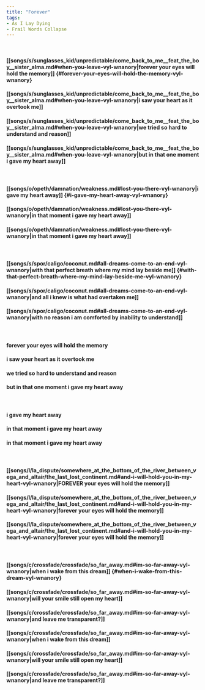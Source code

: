 ```yaml
---
title: "Forever"
tags:
- As I Lay Dying
- Frail Words Collapse
---
```

&nbsp;
#### [[songs/s/sunglasses_kid/unpredictable/come_back_to_me__feat_the_boy__sister_alma.md#when-you-leave-vyl-wnanory|forever your eyes will hold the memory]] {#forever-your-eyes-will-hold-the-memory-vyl-wnanory}
#### [[songs/s/sunglasses_kid/unpredictable/come_back_to_me__feat_the_boy__sister_alma.md#when-you-leave-vyl-wnanory|i saw your heart as it overtook me]]
#### [[songs/s/sunglasses_kid/unpredictable/come_back_to_me__feat_the_boy__sister_alma.md#when-you-leave-vyl-wnanory|we tried so hard to understand and reason]]
#### [[songs/s/sunglasses_kid/unpredictable/come_back_to_me__feat_the_boy__sister_alma.md#when-you-leave-vyl-wnanory|but in that one moment i gave my heart away]]
&nbsp;
#### [[songs/o/opeth/damnation/weakness.md#lost-you-there-vyl-wnanory|i gave my heart away]] {#i-gave-my-heart-away-vyl-wnanory}
#### [[songs/o/opeth/damnation/weakness.md#lost-you-there-vyl-wnanory|in that moment i gave my heart away]]
#### [[songs/o/opeth/damnation/weakness.md#lost-you-there-vyl-wnanory|in that moment i gave my heart away]]
&nbsp;
#### [[songs/s/spor/caligo/coconut.md#all-dreams-come-to-an-end-vyl-wnanory|with that perfect breath where my mind lay beside me]] {#with-that-perfect-breath-where-my-mind-lay-beside-me-vyl-wnanory}
#### [[songs/s/spor/caligo/coconut.md#all-dreams-come-to-an-end-vyl-wnanory|and all i knew is what had overtaken me]]
#### [[songs/s/spor/caligo/coconut.md#all-dreams-come-to-an-end-vyl-wnanory|with no reason i am comforted by inability to understand]]
&nbsp;
#### forever your eyes will hold the memory
#### i saw your heart as it overtook me
#### we tried so hard to understand and reason
#### but in that one moment i gave my heart away
&nbsp;
#### i gave my heart away
#### in that moment i gave my heart away
#### in that moment i gave my heart away
&nbsp;
#### [[songs/l/la_dispute/somewhere_at_the_bottom_of_the_river_between_vega_and_altair/the_last_lost_continent.md#and-i-will-hold-you-in-my-heart-vyl-wnanory|FOREVER your eyes will hold the memory]]
#### [[songs/l/la_dispute/somewhere_at_the_bottom_of_the_river_between_vega_and_altair/the_last_lost_continent.md#and-i-will-hold-you-in-my-heart-vyl-wnanory|forever your eyes will hold the memory]]
#### [[songs/l/la_dispute/somewhere_at_the_bottom_of_the_river_between_vega_and_altair/the_last_lost_continent.md#and-i-will-hold-you-in-my-heart-vyl-wnanory|forever your eyes will hold the memory]]
&nbsp;
#### [[songs/c/crossfade/crossfade/so_far_away.md#im-so-far-away-vyl-wnanory|when i wake from this dream]] {#when-i-wake-from-this-dream-vyl-wnanory}
#### [[songs/c/crossfade/crossfade/so_far_away.md#im-so-far-away-vyl-wnanory|will your smile still open my heart]]
#### [[songs/c/crossfade/crossfade/so_far_away.md#im-so-far-away-vyl-wnanory|and leave me transparent?]]
#### [[songs/c/crossfade/crossfade/so_far_away.md#im-so-far-away-vyl-wnanory|when i wake from this dream]]
#### [[songs/c/crossfade/crossfade/so_far_away.md#im-so-far-away-vyl-wnanory|will your smile still open my heart]]
#### [[songs/c/crossfade/crossfade/so_far_away.md#im-so-far-away-vyl-wnanory|and leave me transparent?]]
